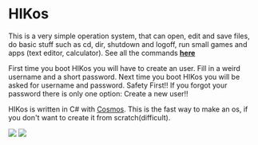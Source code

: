 # HIKos
This is a very simple operation system, that can open, edit and save files, do basic stuff such as cd, dir, shutdown and logoff, run small games and apps (text editor, calculator). See all the commands **[here](https://github.com/HikBit/HIKos/wiki/Commands)**

First time you boot HIKos you will have to create an user. Fill in a weird username and a short password. Next time you boot HIKos you will be asked for username and password. Safety First!! If you forgot your password there is only one option: Create a new user!!

HIKos is written in C# with [Cosmos](https://gocosmos.org). This is the fast way to make an os, if you don't want to create it from scratch(difficult). 

![](http://ingvar.hahnkristensen.dk/assets/screenshot.PNG)
![](http://ingvar.hahnkristensen.dk/assets/screenshot2.PNG)
